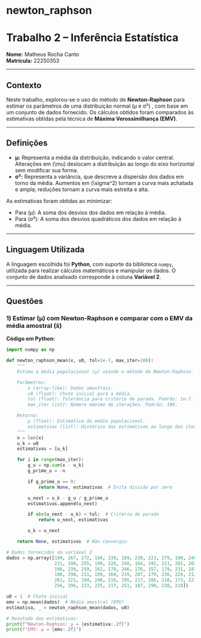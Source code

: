 # newton_raphson

# **Trabalho 2 – Inferência Estatística**  
**Nome:** Matheus Rocha Canto  
**Matrícula:** 22250353  

---

## **Contexto**  
Neste trabalho, explorou-se o uso do método de **Newton-Raphson** para estimar os parâmetros de uma distribuição normal (μ e σ²) , com base em um conjunto de dados fornecido. Os cálculos obtidos foram comparados às estimativas obtidas pela técnica de **Máxima Verossimilhança (EMV)**.

---

## **Definições**  
- **μ:** Representa a média da distribuição, indicando o valor central. Alterações em \(\mu\) deslocam a distribuição ao longo do eixo horizontal sem modificar sua forma.  
- **σ²:** Representa a variância, que descreve a dispersão dos dados em torno da média. Aumentos em \(\sigma^2\) tornam a curva mais achatada e ampla; reduções tornam a curva mais estreita e alta.

As estimativas foram obtidas ao minimizar:
- Para (μ): A soma dos desvios dos dados em relação à média.  
- Para (σ²): A soma dos desvios quadráticos dos dados em relação à média.

---

## **Linguagem Utilizada**  
A linguagem escolhida foi **Python**, com suporte da biblioteca `numpy`, utilizada para realizar cálculos matemáticos e manipular os dados. O conjunto de dados analisado corresponde à coluna **Variável 2**.

---

## **Questões**

### **1) Estimar (μ) com Newton-Raphson e comparar com o EMV da média amostral (x̄)**

**Código em Python:**

```python
import numpy as np

def newton_raphson_mean(x, u0, tol=1e-7, max_iter=100):
    """
    Estima a média populacional (μ) usando o método de Newton-Raphson.

    Parâmetros:
        x (array-like): Dados amostrais.
        u0 (float): Chute inicial para a média.
        tol (float): Tolerância para critério de parada. Padrão: 1e-7.
        max_iter (int): Número máximo de iterações. Padrão: 100.

    Retorna:
        μ (float): Estimativa da média populacional.
        estimativas (list): Histórico das estimativas ao longo das iterações.
    """
    n = len(x)
    u_k = u0
    estimativas = [u_k]

    for i in range(max_iter):
        g_u = np.sum(x - u_k)
        g_prime_u = -n

        if g_prime_u == 0:
            return None, estimativas  # Evita divisão por zero

        u_next = u_k - g_u / g_prime_u
        estimativas.append(u_next)

        if abs(u_next - u_k) < tol:  # Critério de parada
            return u_next, estimativas

        u_k = u_next

    return None, estimativas  # Não convergiu

# Dados fornecidos da variável 2
dados = np.array([199, 267, 272, 166, 239, 189, 238, 223, 279, 190, 240, 209, 210, 171, 255, 232, 147, 268,
                  231, 199, 255, 199, 228, 240, 184, 192, 211, 201, 203, 243, 181, 382, 186, 198, 165, 219,
                  196, 239, 259, 162, 178, 246, 176, 157, 179, 231, 183, 213, 230, 134, 181, 234, 161, 289,
                  186, 298, 211, 189, 164, 219, 287, 179, 216, 224, 212, 230, 231, 185, 180, 205, 219, 286,
                  261, 221, 194, 248, 216, 195, 217, 186, 218, 173, 221, 206, 215, 176, 240, 234, 190, 204,
                  256, 296, 223, 225, 217, 251, 187, 290, 238, 218])

u0 = 1  # Chute inicial
emv = np.mean(dados)  # Média amostral (EMV)
estimativa, _ = newton_raphson_mean(dados, u0)

# Resutado das estimativas:
print(f"Newton-Raphson: μ = {estimativa:.2f}")
print(f"EMV: μ = {emv:.2f}")

